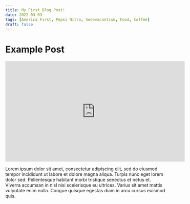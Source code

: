 ```yaml
---
title: My First Blog Post!
date: 2022-03-03
tags: [America First, Pepsi Nitro, Sedevacantism, Food, Coffee]
draft: false
---
```


# Example Post

<iframe title="People are lost" width="560" height="315" src="https://cozyclips.net/videos/embed/3a6611d9-1e75-4dc4-b9d3-5f23034ae7ab?title=0&amp;peertubeLink=0" frameborder="0" allowfullscreen="" sandbox="allow-same-origin allow-scripts allow-popups"></iframe>

Lorem ipsum dolor sit amet, consectetur adipiscing elit, sed do eiusmod tempor incididunt ut labore et dolore magna aliqua. Turpis nunc eget lorem dolor sed. Pellentesque habitant morbi tristique senectus et netus et. Viverra accumsan in nisl nisi scelerisque eu ultrices. Varius sit amet mattis vulputate enim nulla. Congue quisque egestas diam in arcu cursus euismod quis. 
